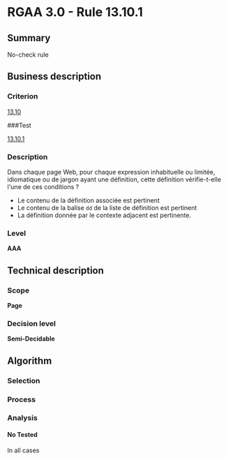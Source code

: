 # RGAA 3.0 -  Rule 13.10.1

## Summary

No-check rule

## Business description

### Criterion

[13.10](http://disic.github.io/rgaa_referentiel_en/RGAA3.0_Criteria_English_version_v1.html#crit-13-10)

###Test

[13.10.1](http://disic.github.io/rgaa_referentiel_en/RGAA3.0_Criteria_English_version_v1.html#test-13-10-1)

### Description

Dans chaque page Web, pour chaque expression inhabituelle ou limit&eacute;e, idiomatique ou de jargon ayant une d&eacute;finition, cette d&eacute;finition v&eacute;rifie-t-elle l'une de ces conditions ? 
 
 * Le contenu de la d&eacute;finition associ&eacute;e est pertinent 
 *  Le contenu de la balise `dd` de la liste de d&eacute;finition est pertinent 
 *  La d&eacute;finition donn&eacute;e par le contexte adjacent est pertinente. 


### Level

**AAA**

## Technical description

### Scope

**Page**

### Decision level

**Semi-Decidable**

## Algorithm

### Selection

### Process

### Analysis

#### No Tested 

In all cases

